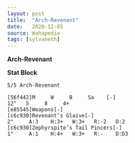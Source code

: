 ```yaml
---
layout: post
title:  "Arch-Revenant"
date:   2020-12-05
source: Wahapedia
tags: [sylvaneth]
---
```


**Arch-Revenant**

**Stat Block**
```
5/5 Arch-Revenant
```

```
[56f442]M     W     B     Sa    [-]
12"   5     8     4+    
[e85545]Weapons[-]
[c6c930]Revenant’s Glaive[-]
2"     A:3    H:3+   W:3+   R:-2   D:2   
[c6c930]Zephyrspite’s Tail Pincers[-]
1"     A:1    H:4+   W:3+   R:-    D:D3  
```


